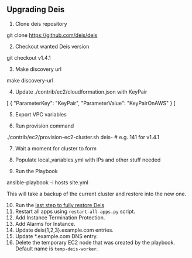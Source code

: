 ## Upgrading Deis

1. Clone deis repository

git clone https://github.com/deis/deis

2. Checkout wanted Deis version

git checkout v1.4.1

3. Make discovery url

make discovery-url

4. Update ./contrib/ec2/cloudformation.json with KeyPair

[
    {
        "ParameterKey":     "KeyPair",
        "ParameterValue":   "KeyPairOnAWS"
    }
]

5. Export VPC variables

6. Run provision command

./contrib/ec2/provision-ec2-cluster.sh deis-<VERSION> # e.g. 141 for v1.4.1

7. Wait a moment for cluster to form

8. Populate local_variables.yml with IPs and other stuff needed

9. Run the Playbook

ansible-playbook -i hosts site.yml

This will take a backup of the current cluster and restore into the new one.

10. Run the [last step to fully restore Deis](http://docs.deis.io/en/latest/managing_deis/backing_up_data/#finishing-up)
11. Restart all apps using `restart-all-apps.py` script.
11. Add Instance Termination Protection.
12. Add Alarms for Instance.
13. Update deis{1,2,3}.example.com entries.
14. Update *.example.com DNS entry.
15. Delete the temporary EC2 node that was created by the playbook. Default name is `temp-deis-worker`.
